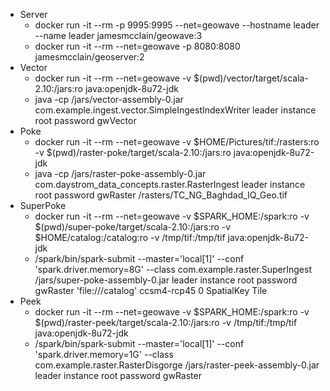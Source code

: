    * Server
      - docker run -it --rm -p 9995:9995 --net=geowave --hostname leader --name leader jamesmcclain/geowave:3
      - docker run -it --rm --net=geowave -p 8080:8080 jamesmcclain/geoserver:2
   * Vector
      - docker run -it --rm --net=geowave -v $(pwd)/vector/target/scala-2.10:/jars:ro java:openjdk-8u72-jdk
      - java -cp /jars/vector-assembly-0.jar com.example.ingest.vector.SimpleIngestIndexWriter leader instance root password gwVector
   * Poke
      - docker run -it --rm --net=geowave -v $HOME/Pictures/tif:/rasters:ro -v $(pwd)/raster-poke/target/scala-2.10:/jars:ro java:openjdk-8u72-jdk
      - java -cp /jars/raster-poke-assembly-0.jar com.daystrom_data_concepts.raster.RasterIngest leader instance root password gwRaster /rasters/TC_NG_Baghdad_IQ_Geo.tif
   * SuperPoke
      - docker run -it --rm --net=geowave -v $SPARK_HOME:/spark:ro -v $(pwd)/super-poke/target/scala-2.10:/jars:ro -v $HOME/catalog:/catalog:ro -v /tmp/tif:/tmp/tif java:openjdk-8u72-jdk
      - /spark/bin/spark-submit --master='local[1]' --conf 'spark.driver.memory=8G' --class com.example.raster.SuperIngest /jars/super-poke-assembly-0.jar leader instance root password gwRaster 'file:///catalog' ccsm4-rcp45 0 SpatialKey Tile
   * Peek
      - docker run -it --rm --net=geowave -v $SPARK_HOME:/spark:ro -v $(pwd)/raster-peek/target/scala-2.10:/jars:ro -v /tmp/tif:/tmp/tif java:openjdk-8u72-jdk
      - /spark/bin/spark-submit --master='local[1]' --conf 'spark.driver.memory=1G' --class com.example.raster.RasterDisgorge /jars/raster-peek-assembly-0.jar leader instance root password gwRaster
